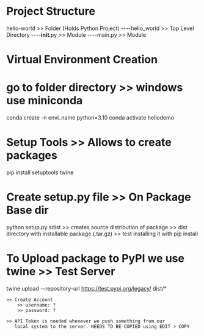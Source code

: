 # Project Structure

hello-world >> Folder (Holds Python Project)
----hello_world >> Top Level Directory
    ----__init__.py >> Module
    ----main.py >> Module


# Virtual Environment Creation

# go to folder directory >> windows use miniconda
conda create -n envi_name python=3.10
conda activate hellodemo

# Setup Tools >> Allows to create packages
pip install setuptools twine
# Create setup.py file >> On Package Base dir
python setup.py sdist 
    >> creates source distribution of package 
    >> dist directory with installable package (.tar.gz)
    >> test installing it with pip install

# To Upload package to PyPI we use twine >> Test Server
twine upload --repository-url https://test.pypi.org/legacy/ dist/*

    >> Create Account
        >> username: ?
        >> password: ?

    >> API Token is needed whenever we push something from our
       local system to the server. NEEDS TO BE COPIED using EDIT > COPY
    
